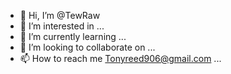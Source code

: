 - 👋 Hi, I’m @TewRaw
- 👀 I’m interested in ...
- 🌱 I’m currently learning ...
- 💞️ I’m looking to collaborate on ...
- 📫 How to reach me Tonyreed906@gmail.com ...

<!---
TewRaw/TewRaw is a ✨ special ✨ repository because its `README.md` (this file) appears on your GitHub profile.
You can click the Preview link to take a look at your changes.
--->
